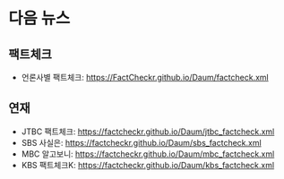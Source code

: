 # 다음 뉴스

## 팩트체크
- 언론사별 팩트체크: https://FactCheckr.github.io/Daum/factcheck.xml

## 연재
- JTBC 팩트체크: https://factcheckr.github.io/Daum/jtbc_factcheck.xml
- SBS 사실은: https://factcheckr.github.io/Daum/sbs_factcheck.xml
- MBC 알고보니: https://factcheckr.github.io/Daum/mbc_factcheck.xml
- KBS 팩트체크K: https://factcheckr.github.io/Daum/kbs_factcheck.xml
